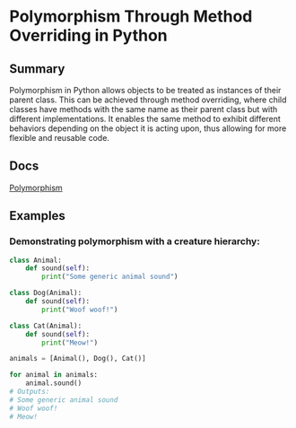 # Polymorphism Through Method Overriding in Python

## Summary

Polymorphism in Python allows objects to be treated as instances of their parent class. This can be achieved through method overriding, where child classes have methods with the same name as their parent class but with different implementations. It enables the same method to exhibit different behaviors depending on the object it is acting upon, thus allowing for more flexible and reusable code.

## Docs

[Polymorphism](https://en.wikipedia.org/wiki/Polymorphism_(computer_science))

## Examples

### Demonstrating polymorphism with a creature hierarchy:
```python
class Animal:
    def sound(self):
        print("Some generic animal sound")

class Dog(Animal):
    def sound(self):
        print("Woof woof!")

class Cat(Animal):
    def sound(self):
        print("Meow!")

animals = [Animal(), Dog(), Cat()]

for animal in animals:
    animal.sound()
# Outputs:
# Some generic animal sound
# Woof woof!
# Meow!
```